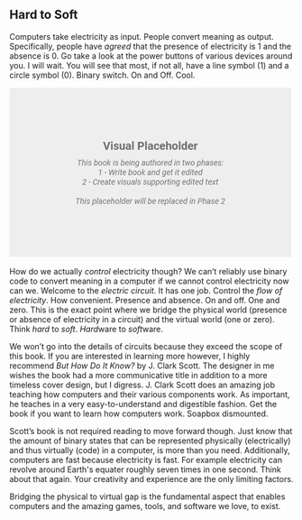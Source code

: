 ## Hard to Soft

Computers take electricity as input. People convert meaning as output. Specifically, people have *agreed* that the presence of electricity is 1 and the absence is 0. Go take a look at the power buttons of various devices around you. I will wait. You will see that most, if not all, have a line symbol (1) and a circle symbol (0). Binary switch. On and Off. Cool.

![I/O examples](../assets/img/visual-todo-placeholder.jpg?v1.11 "I/O examples")

How do we actually *control* electricity though? We can’t reliably use binary code to convert meaning in a computer if we cannot control electricity now can we. Welcome to the *electric circuit*. It has one job. Control the *flow of electricity*. How convenient. Presence and absence. On and off. One and zero. This is the exact point where we bridge the physical world (presence or absence of electricity in a circuit) and the virtual world (one or zero). Think *hard* to *soft*. *Hard*ware to *soft*ware.

We won’t go into the details of circuits because they exceed the scope of this book. If you are interested in learning more however, I highly recommend *But How Do It Know?* by J. Clark Scott. The designer in me wishes the book had a more communicative title in addition to a more timeless cover design, but I digress. J. Clark Scott does an amazing job teaching how computers and their various components work. As important, he teaches in a very easy-to-understand and digestible fashion. Get the book if you want to learn how computers work. Soapbox dismounted.

Scott’s book is not required reading to move forward though. Just know that the amount of binary states that can be represented physically (electrically) and thus virtually (code) in a computer, is more than you need. Additionally, computers are fast because electricity is fast. For example electricity can revolve around Earth's equater roughly seven times in one second. Think about that again. Your creativity and experience are the only limiting factors.

Bridging the physical to virtual gap is the fundamental aspect that enables computers and the amazing games, tools, and software we love, to exist.
